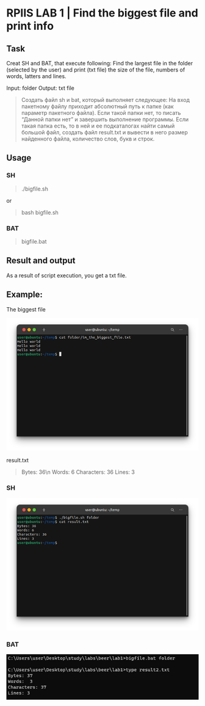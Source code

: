 # RPIIS LAB 1 | Find the biggest file and print info
## Task

Creat SH and BAT, that execute following:
Find the largest file in the folder (selected by the user) and print (txt file) the size of the file, numbers of words, latters and lines.

Input: folder
Output: txt file

> Создать файл sh и bat, который выполняет следующее: 
На вход пакетному файлу приходит абсолютный путь к папке (как параметр пакетного 
файла). Если такой папки нет, то писать “Данной папки нет” и завершить выполнение 
программы. Если такая папка есть, то в ней и ее подкаталогах найти самый большой файл, 
создать файл result.txt и вывести в него размер найденного файла, количество слов, букв и 
строк.

## Usage
### SH
> ./bigfile.sh

or

> bash bigfile.sh
### BAT
> bigfile.bat

## Result and output
As a result of script execution, you get a txt file.

## Example:

The biggest file

![thebiggestfile](https://github.com/githubuseradmin/test/blob/baee08c084f985b702979ffed4a7d6a68a722f0d/thebiggestfile.png)

result.txt

> Bytes: 36\n
> Words: 6
> Characters: 36
> Lines: 3

### SH

![SH](https://github.com/githubuseradmin/test/blob/fb348a00c3bcd97ea83c5b03cc8b94eac9046155/sh.png)

### BAT

![cmd](https://github.com/githubuseradmin/test/blob/fb348a00c3bcd97ea83c5b03cc8b94eac9046155/bat.png)
